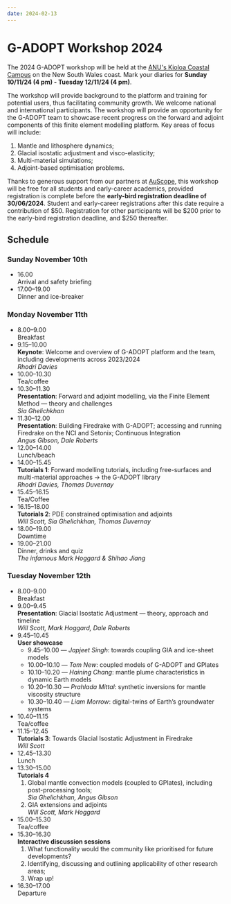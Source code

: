 ```yaml
---
date: 2024-02-13
---
```


# G-ADOPT Workshop 2024

The 2024 G-ADOPT workshop will be held at the [ANU's Kioloa Coastal Campus](https://www.anu.edu.au/about/campuses-facilities/kioloa-coastal-campus) on the New South Wales coast. Mark your diaries for **Sunday 10/11/24 (4 pm) - Tuesday 12/11/24 (4 pm)**.

The workshop will provide background to the platform and training for potential users, thus facilitating community growth. We welcome national and international participants. The workshop will provide an opportunity for the G-ADOPT team to showcase recent progress on the forward and adjoint components of this finite element modelling platform. Key areas of focus will include:

1. Mantle and lithosphere dynamics;
2. Glacial isostatic adjustment and visco-elasticity;
3. Multi-material simulations;
4. Adjoint-based optimisation problems.

Thanks to generous support from our partners at [AuScope](https://www.auscope.org.au/), this workshop will be free for all students and early-career academics, provided registration is complete before the **early-bird registration deadline of 30/06/2024**. Student and early-career registrations after this date require a contribution of $50. Registration for other participants will be $200 prior to the early-bird registration deadline, and $250 thereafter.

## Schedule

### **Sunday** November 10th
- 16.00  
Arrival and safety briefing
- 17.00–19.00  
Dinner and ice-breaker

### **Monday** November 11th
- 8.00–9.00  
Breakfast
- 9.15–10.00  
**Keynote**: Welcome and overview of G-ADOPT platform and the team, including developments across 2023/2024  
_Rhodri Davies_
- 10.00–10.30  
Tea/coffee
- 10.30–11.30  
**Presentation**: Forward and adjoint modelling, via the Finite Element Method — theory and challenges  
_Sia Ghelichkhan_
- 11.30–12.00  
**Presentation**: Building Firedrake with G-ADOPT; accessing and running Firedrake on the NCI and Setonix; Continuous Integration  
_Angus Gibson, Dale Roberts_
- 12.00–14.00  
Lunch/beach
- 14.00–15.45  
**Tutorials 1**: Forward modelling tutorials, including free-surfaces and multi-material approaches → the G-ADOPT library  
_Rhodri Davies, Thomas Duvernay_
- 15.45–16.15  
Tea/Coffee
- 16.15–18.00  
**Tutorials 2**: PDE constrained optimisation and adjoints  
_Will Scott, Sia Ghelichkhan, Thomas Duvernay_
- 18.00–19.00  
Downtime
- 19.00–21.00  
Dinner, drinks and quiz  
_The infamous Mark Hoggard & Shihao Jiang_

### **Tuesday** November 12th
- 8.00–9.00  
Breakfast
- 9.00–9.45  
**Presentation**: Glacial Isostatic Adjustment — theory, approach and timeline  
_Will Scott, Mark Hoggard, Dale Roberts_
- 9.45–10.45  
**User showcase**
    - 9.45–10.00 — _Japjeet Singh_: towards coupling GIA and ice-sheet models
    - 10.00–10.10 — _Tom New_: coupled models of G-ADOPT and GPlates
    - 10.10–10.20 — _Haining Chang_: mantle plume characteristics in dynamic Earth models
    - 10.20–10.30 — _Prahlada Mittal_: synthetic inversions for mantle viscosity structure
    - 10.30–10.40 — _Liam Morrow_: digital-twins of Earth’s groundwater systems
- 10.40–11.15  
Tea/coffee
- 11.15–12.45  
**Tutorials 3**: Towards Glacial Isostatic Adjustment in Firedrake  
_Will Scott_
- 12.45–13.30  
Lunch
- 13.30–15.00  
  **Tutorials 4**
    1. Global mantle convection models (coupled to GPlates), including post-processing tools;  
    _Sia Ghelichkhan, Angus Gibson_
    2. GIA extensions and adjoints  
    _Will Scott, Mark Hoggard_
- 15.00–15.30  
Tea/coffee
- 15.30–16.30  
**Interactive discussion sessions**
    1. What functionality would the community like prioritised for future developments?
    2. Identifying, discussing and outlining applicability of other research areas;
    3. Wrap up!
- 16.30–17.00  
Departure
